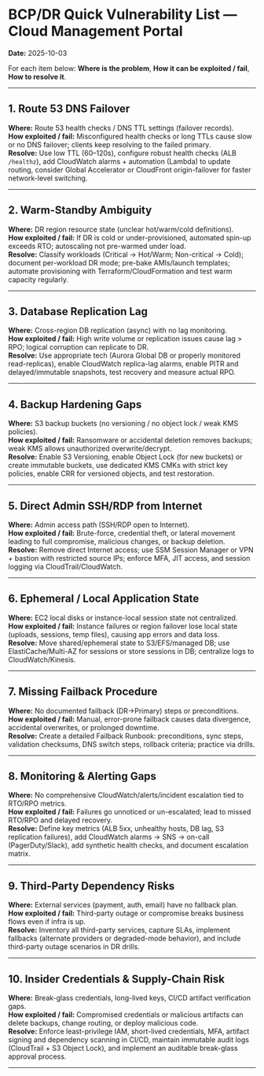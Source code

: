# BCP/DR Quick Vulnerability List — Cloud Management Portal

**Date:** 2025-10-03

For each item below: **Where is the problem**, **How it can be exploited / fail**, **How to resolve it**.

---

## 1. Route 53 DNS Failover
**Where:** Route 53 health checks / DNS TTL settings (failover records).  
**How exploited / fail:** Misconfigured health checks or long TTLs cause slow or no DNS failover; clients keep resolving to the failed primary.  
**Resolve:** Use low TTL (60–120s), configure robust health checks (ALB `/healthz`), add CloudWatch alarms + automation (Lambda) to update routing, consider Global Accelerator or CloudFront origin-failover for faster network-level switching.

---

## 2. Warm-Standby Ambiguity
**Where:** DR region resource state (unclear hot/warm/cold definitions).  
**How exploited / fail:** If DR is cold or under-provisioned, automated spin-up exceeds RTO; autoscaling not pre-warmed under load.  
**Resolve:** Classify workloads (Critical → Hot/Warm; Non-critical → Cold); document per-workload DR mode; pre-bake AMIs/launch templates; automate provisioning with Terraform/CloudFormation and test warm capacity regularly.

---

## 3. Database Replication Lag
**Where:** Cross-region DB replication (async) with no lag monitoring.  
**How exploited / fail:** High write volume or replication issues cause lag > RPO; logical corruption can replicate to DR.  
**Resolve:** Use appropriate tech (Aurora Global DB or properly monitored read-replicas), enable CloudWatch replica-lag alarms, enable PITR and delayed/immutable snapshots, test recovery and measure actual RPO.

---

## 4. Backup Hardening Gaps
**Where:** S3 backup buckets (no versioning / no object lock / weak KMS policies).  
**How exploited / fail:** Ransomware or accidental deletion removes backups; weak KMS allows unauthorized overwrite/decrypt.  
**Resolve:** Enable S3 Versioning, enable Object Lock (for new buckets) or create immutable buckets, use dedicated KMS CMKs with strict key policies, enable CRR for versioned objects, and test restoration.

---

## 5. Direct Admin SSH/RDP from Internet
**Where:** Admin access path (SSH/RDP open to Internet).  
**How exploited / fail:** Brute-force, credential theft, or lateral movement leading to full compromise, malicious changes, or backup deletion.  
**Resolve:** Remove direct Internet access; use SSM Session Manager or VPN + bastion with restricted source IPs; enforce MFA, JIT access, and session logging via CloudTrail/CloudWatch.

---

## 6. Ephemeral / Local Application State
**Where:** EC2 local disks or instance-local session state not centralized.  
**How exploited / fail:** Instance failures or region failover lose local state (uploads, sessions, temp files), causing app errors and data loss.  
**Resolve:** Move shared/ephemeral state to S3/EFS/managed DB; use ElastiCache/Multi-AZ for sessions or store sessions in DB; centralize logs to CloudWatch/Kinesis.

---

## 7. Missing Failback Procedure
**Where:** No documented failback (DR→Primary) steps or preconditions.  
**How exploited / fail:** Manual, error-prone failback causes data divergence, accidental overwrites, or prolonged downtime.  
**Resolve:** Create a detailed Failback Runbook: preconditions, sync steps, validation checksums, DNS switch steps, rollback criteria; practice via drills.

---

## 8. Monitoring & Alerting Gaps
**Where:** No comprehensive CloudWatch/alerts/incident escalation tied to RTO/RPO metrics.  
**How exploited / fail:** Failures go unnoticed or un-escalated; lead to missed RTO/RPO and delayed recovery.  
**Resolve:** Define key metrics (ALB 5xx, unhealthy hosts, DB lag, S3 replication failures), add CloudWatch alarms → SNS → on-call (PagerDuty/Slack), add synthetic health checks, and document escalation matrix.

---

## 9. Third-Party Dependency Risks
**Where:** External services (payment, auth, email) have no fallback plan.  
**How exploited / fail:** Third-party outage or compromise breaks business flows even if infra is up.  
**Resolve:** Inventory all third-party services, capture SLAs, implement fallbacks (alternate providers or degraded-mode behavior), and include third-party outage scenarios in DR drills.

---

## 10. Insider Credentials & Supply-Chain Risk
**Where:** Break-glass credentials, long-lived keys, CI/CD artifact verification gaps.  
**How exploited / fail:** Compromised credentials or malicious artifacts can delete backups, change routing, or deploy malicious code.  
**Resolve:** Enforce least-privilege IAM, short-lived credentials, MFA, artifact signing and dependency scanning in CI/CD, maintain immutable audit logs (CloudTrail + S3 Object Lock), and implement an auditable break-glass approval process.

---
